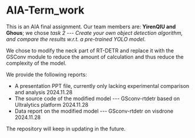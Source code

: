 # AIA-Term_work

This is an AIA final assignment. Our team members are: **YirenQIU and Ghous**; we chose *task 2* --- *Create your own object detection algorithm, and compare the results w.r.t. a pre-trained YOLO model*.

We chose to modify the neck part of RT-DETR and replace it with the GSConv module to reduce the amount of calculation and thus reduce the complexity of the model.

We provide the following reports:
- A presentation PPT file, currently only lacking experimental comparison and analysis 2024.11.28
- The source code of the modified model --- GSconv-rtdetr based on Ultralytics platform 2024.11.28
- Data report on the modified model --- GSconv-rtdetr on visdrone 2024.11.28

The repository will keep in updating in the future.